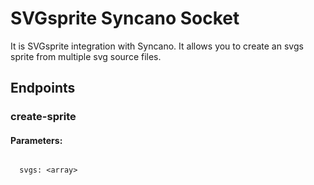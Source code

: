 # SVGsprite Syncano Socket

It is SVGsprite integration with Syncano. It allows you to create an svgs sprite from multiple svg source files.

## Endpoints

### create-sprite

#### Parameters:
```

  svgs: <array>
```

